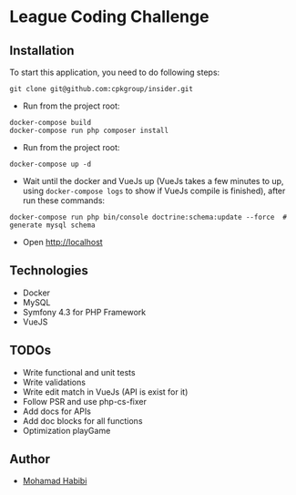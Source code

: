 # League Coding Challenge

## Installation

To start this application, you need to do following steps:

```
git clone git@github.com:cpkgroup/insider.git
```

- Run from the project root:

```
docker-compose build
docker-compose run php composer install
```

- Run from the project root:

```
docker-compose up -d
```

- Wait until the docker and VueJs up (VueJs takes a few minutes to up, using `docker-compose logs` to show if VueJs compile is finished), after run these commands:

```
docker-compose run php bin/console doctrine:schema:update --force  # generate mysql schema
```

- Open [http://localhost](http://localhost)


## Technologies
- Docker
- MySQL
- Symfony 4.3 for PHP Framework
- VueJS

## TODOs
- Write functional and unit tests
- Write validations
- Write edit match in VueJs (API is exist for it)
- Follow PSR and use php-cs-fixer
- Add docs for APIs
- Add doc blocks for all functions
- Optimization playGame

## Author
- [Mohamad Habibi](https://www.linkedin.com/in/habibimh) 

